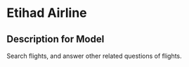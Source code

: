 # Etihad Airline

## Description for Model

Search flights, and answer other related questions of flights.

